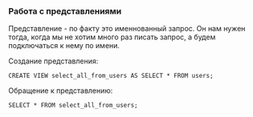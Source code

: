 ### Работа с представлениями

Представление - по факту это именнованный запрос. Он нам нужен тогда, когда мы не хотим много раз писать запрос, а будем подключаться к нему по имени.

Создание представления:

    CREATE VIEW select_all_from_users AS SELECT * FROM users;

Обращение к представлению:

    SELECT * FROM select_all_from_users;
    
    
